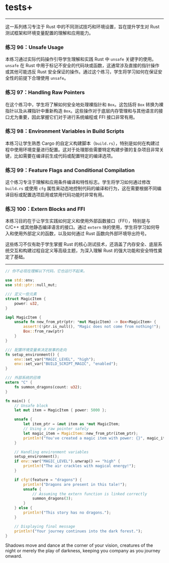 # tests+

---

这一系列练习专注于 Rust 中的不同测试技巧和环境设置，旨在提升学生对 Rust 测试框架和环境变量配置的理解和应用能力。

### 练习 96：Unsafe Usage

本练习通过实际代码操作引导学生理解和实践 Rust 中 `unsafe` 关键字的使用。`unsafe` 在 Rust 中用于标记不安全的代码块或函数，这通常涉及直接的指针操作或其他可能违反 Rust 安全保证的操作。通过这个练习，学生将学习如何在保证安全性的前提下合理使用 `unsafe`。

### 练习 97：Handling Raw Pointers

在这个练习中，学生将了解如何安全地处理裸指针和 `Box`。这包括将 `Box` 转换为裸指针以及从裸指针中重新构造 `Box`。这些操作对于底层内存管理和与其他语言的接口尤为重要，因此掌握它们对于进行系统编程或 FFI 接口非常有用。

### 练习 98：Environment Variables in Build Scripts

本练习让学生熟悉 Cargo 的自定义构建脚本（`build.rs`），特别是如何在构建过程中使用环境变量进行配置。这对于处理那些需要特定构建步骤的复杂项目非常关键，比如需要在编译前生成代码或配置特定的编译选项。

### 练习 99：Feature Flags and Conditional Compilation

这个练习专注于理解和应用条件编译和特性标志。学生将学习如何通过修改 `build.rs` 或使用 `cfg` 属性来动态地控制代码的编译和行为，这在需要根据不同编译目标或配置选项启用或禁用代码功能时非常有用。

### 练习 100：Extern Blocks and FFI

本练习目的在于让学生实践如何定义和使用外部函数接口（FFI），特别是与 C/C++ 或其他静态编译语言的接口。通过 `extern` 块的使用，学生将学习如何导入和使用外部定义的函数，以及如何通过 Rust 函数向外部环境导出符号。

这些练习不仅有助于学生掌握 Rust 的核心测试技术，还涵盖了内存安全、底层系统交互和构建过程自定义等高级主题，为深入理解 Rust 的强大功能和安全特性奠定了基础。

---

```rust
// 你不必现在理解以下代码，它也运行不起来。

use std::env;
use std::ptr::null_mut;

/// 定义一些元素
struct MagicItem {
    power: u32,
}

impl MagicItem {
    unsafe fn new_from_ptr(ptr: *mut MagicItem) -> Box<MagicItem> {
        assert!(!ptr.is_null(), "Magic does not come from nothing!");
        Box::from_raw(ptr)
    }
}

/// 配置环境变量来决定故事的走向
fn setup_environment() {
    env::set_var("MAGIC_LEVEL", "high");
    env::set_var("BUILD_SCRIPT_MAGIC", "enabled");
}

/// 外部系统的召唤
extern "C" {
    fn summon_dragons(count: u32);
}

fn main() {
    // Unsafe block
    let mut item = MagicItem { power: 5000 };

    unsafe {
        let item_ptr = &mut item as *mut MagicItem;
        // Using a raw pointer safely
        let magic_item = MagicItem::new_from_ptr(item_ptr);
        println!("You've created a magic item with power: {}", magic_item.power);
    }

    // Handling environment variables
    setup_environment();
    if env::var("MAGIC_LEVEL").unwrap() == "high" {
        println!("The air crackles with magical energy!");
    }

    if cfg!(feature = "dragons") {
        println!("Dragons are present in this tale!");
        unsafe {
            // Assuming the extern function is linked correctly
            summon_dragons(3);
        }
    } else {
        println!("This story has no dragons.");
    }

    // Displaying final message
    println!("Your journey continues into the dark forest.");
}

```

Shadows move and dance at the corner of your vision, creatures of the night or merely the play of darkness, keeping you company as you journey onward.
